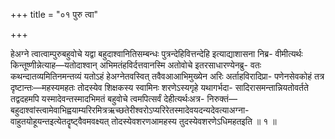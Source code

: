 +++
title = "०१ पुरु त्वा"

+++

हेअग्ने त्वात्वाम्पुरुबहुवोचे यद्वा बहुदाश्वानितिसम्बन्धः पुत्रन्देहिवित्तन्देहि इत्याद्याशासना निब्र- वीमीत्यर्थः किन्तूष्णीन्नेत्याह—यतोदाश्वान् अभिमतंहविर्दत्तवानस्मि अतोवोचे इतरसाधारण्येनब्रु- वतः कथन्दातव्यमितिनमन्तव्यं यतोऽहं हेअग्नेतवस्वित् तवैवआआभिमुख्येन अरिः अर्ताहविरादिप्रा- पणेनसेवकोहं तत्र दृष्टान्तः—महस्यमहतः तोदस्येव शिक्षकस्य स्वामिनः शरणेऽस्यगृहे यथागर्भदा- सादिरासमन्तान्नियतोवर्तते तद्वदहमपि यस्मादेवन्तस्मादभिमतं बहुवोचे त्वमपित्सर्वं देहीत्यर्थःअत्र- निरुक्तं—बहुदाश्वांस्त्वामेवाभिह्वयाम्यरिरमित्रऋच्छतेरीश्वरोऽप्यरिरेतस्मादेवयदन्यदेवत्याअग्ना- वाहुतयोहूयन्तइत्येतदॄष्ट्वैवमवक्ष्यत् तोदस्येवशरणआमहस्य तुदस्येवशरणेऽधिमहतइति ॥ १ ॥